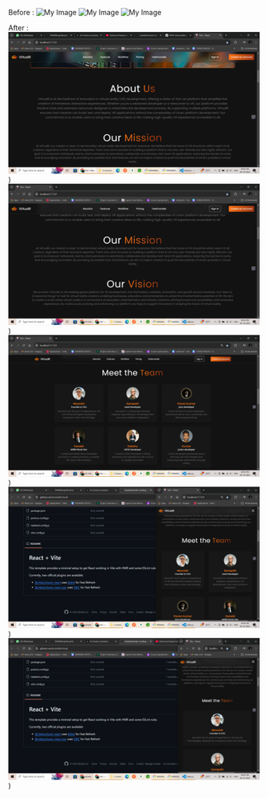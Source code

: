 Before :
![My Image](https://example.com/path-to-image.jpg)
![My Image](https://example.com/path-to-image.jpg)
![My Image](https://example.com/path-to-image.jpg)

After :
![My Image](https://github.com/PAVANbingi/AboutUs/blob/main/src/assets/Screenshot%20(3039).png))
![My Image](https://github.com/PAVANbingi/AboutUs/blob/main/src/assets/Screenshot%20(3041).png))
![My Image](https://github.com/PAVANbingi/AboutUs/blob/main/src/assets/Screenshot%20(3042).png))
![My Image](https://github.com/PAVANbingi/AboutUs/blob/main/src/assets/Screenshot%20(3043).png))
![My Image](https://github.com/PAVANbingi/AboutUs/blob/main/src/assets/Screenshot%20(3045).png))
